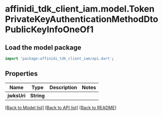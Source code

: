 # affinidi_tdk_client_iam.model.TokenPrivateKeyAuthenticationMethodDtoPublicKeyInfoOneOf1

## Load the model package

```dart
import 'package:affinidi_tdk_client_iam/api.dart';
```

## Properties

| Name        | Type       | Description | Notes |
| ----------- | ---------- | ----------- | ----- |
| **jwksUri** | **String** |             |

[[Back to Model list]](../README.md#documentation-for-models) [[Back to API list]](../README.md#documentation-for-api-endpoints) [[Back to README]](../README.md)
